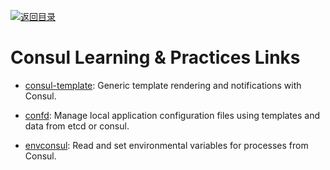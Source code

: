 [![返回目录](https://parg.co/UGo)](https://github.com/wxyyxc1992/Awesome-Links)

# Consul  Learning & Practices Links

* [consul-template](https://github.com/hashicorp/consul-template): Generic template rendering and notifications with Consul.

* [confd](https://github.com/kelseyhightower/confd): Manage local application configuration files using templates and data from etcd or consul.

* [envconsul](https://github.com/hashicorp/envconsul): Read and set environmental variables for processes from Consul.
